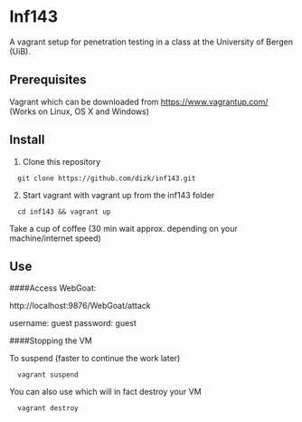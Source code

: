 Inf143
======

A vagrant setup for penetration testing in a class at the University of Bergen (UiB).

Prerequisites
-------------

Vagrant which can be downloaded from https://www.vagrantup.com/ (Works on Linux, OS X and Windows)

Install
-------

1. Clone this repository
```
  git clone https://github.com/dizk/inf143.git
```

2. Start vagrant with vagrant up from the inf143 folder
```
  cd inf143 && vagrant up 
```

Take a cup of coffee (30 min wait approx. depending on your machine/internet speed)

Use
---

####Access WebGoat: 

  http://localhost:9876/WebGoat/attack

  username: guest
  password: guest

####Stopping the VM

To suspend (faster to continue the work later)
```
  vagrant suspend
```

You can also use which will in fact destroy your VM
```
  vagrant destroy
```
